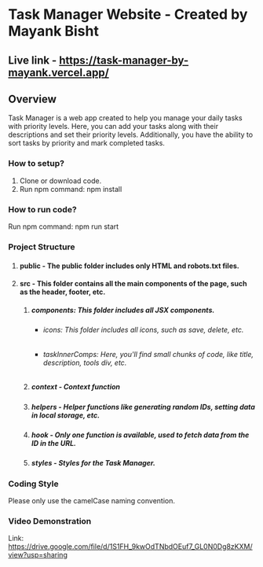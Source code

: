 # Task Manager Website - Created by Mayank Bisht

## Live link - https://task-manager-by-mayank.vercel.app/

## Overview

Task Manager is a web app created to help you manage your daily tasks with priority levels. Here, you can add your tasks along with their descriptions and set their priority levels. Additionally, you have the ability to sort tasks by priority and mark completed tasks.

### How to setup?

1. Clone or download code.
1. Run npm command: npm install

### How to run code?

Run npm command: npm run start

### Project Structure

1. #### public - The public folder includes only HTML and robots.txt files.

1. #### src - This folder contains all the main components of the page, such as the header, footer, etc.

   1. ##### components: This folder includes all JSX components.

      - ###### icons: This folder includes all icons, such as save, delete, etc.

      - ###### taskInnerComps: Here, you'll find small chunks of code, like title, description, tools div, etc.

   1. ##### context - Context function

   1. ##### helpers - Helper functions like generating random IDs, setting data in local storage, etc.

   1. ##### hook - Only one function is available, used to fetch data from the ID in the URL.

   1. ##### styles - Styles for the Task Manager.

### Coding Style

Please only use the camelCase naming convention.

### Video Demonstration

Link: https://drive.google.com/file/d/1S1FH_9kwOdTNbdOEuf7_GL0N0Dg8zKXM/view?usp=sharing
